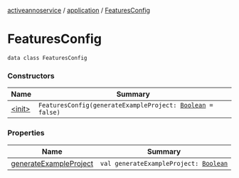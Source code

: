 [activeannoservice](../../index.md) / [application](../index.md) / [FeaturesConfig](./index.md)

# FeaturesConfig

`data class FeaturesConfig`

### Constructors

| Name | Summary |
|---|---|
| [&lt;init&gt;](-init-.md) | `FeaturesConfig(generateExampleProject: `[`Boolean`](https://kotlinlang.org/api/latest/jvm/stdlib/kotlin/-boolean/index.html)` = false)` |

### Properties

| Name | Summary |
|---|---|
| [generateExampleProject](generate-example-project.md) | `val generateExampleProject: `[`Boolean`](https://kotlinlang.org/api/latest/jvm/stdlib/kotlin/-boolean/index.html) |
